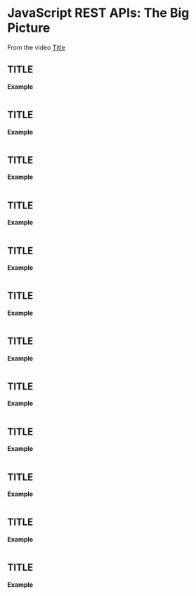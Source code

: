 # JavaScript REST APIs: The Big Picture
From the video [Title](https://a-url.com)

## TITLE
**Example**
```
```

## TITLE
**Example**
```
```

## TITLE
**Example**
```
```

## TITLE
**Example**
```
```

## TITLE
**Example**
```
```

## TITLE
**Example**
```
```

## TITLE
**Example**
```
```

## TITLE
**Example**
```
```

## TITLE
**Example**
```
```

## TITLE
**Example**
```
```

## TITLE
**Example**
```
```

## TITLE
**Example**
```
```



